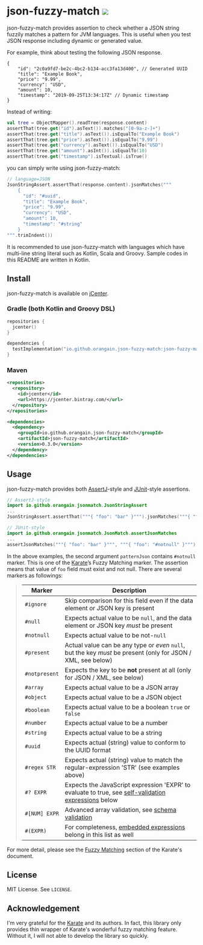 # json-fuzzy-match [![](https://img.shields.io/bintray/v/orangain/maven/json-fuzzy-match)](https://bintray.com/orangain/maven/json-fuzzy-match)

json-fuzzy-match provides assertion to check whether a JSON string fuzzily matches a pattern for JVM languages.
This is useful when you test JSON response including dynamic or generated value. 

For example, think about testing the following JSON response.

```json5
{
    "id": "2c0a9fd7-be2c-4bc2-b134-acc3fa13d400", // Generated UUID
    "title": "Example Book",
    "price": "9.99",
    "currency": "USD",
    "amount": 10,
    "timestamp": "2019-09-25T13:34:17Z" // Dynamic timestamp
}
```

Instead of writing:

```kt
val tree = ObjectMapper().readTree(response.content)
assertThat(tree.get("id").asText()).matches("[0-9a-z-]+")
assertThat(tree.get("title").asText()).isEqualTo("Example Book")
assertThat(tree.get("price").asText()).isEqualTo("9.99")
assertThat(tree.get("currency").asText()).isEqualTo("USD")
assertThat(tree.get("amount").asInt()).isEqualTo(10)
assertThat(tree.get("timestamp").isTextual).isTrue()
```

you can simply write using json-fuzzy-match:

```kt
// language=JSON
JsonStringAssert.assertThat(response.content).jsonMatches("""
    {
      "id": "#uuid",
      "title": "Example Book",
      "price": "9.99",
      "currency": "USD",
      "amount": 10,
      "timestamp": "#string"
    }
""".trimIndent())
```

It is recommended to use json-fuzzy-match with languages which have multi-line string literal such as Kotlin, Scala and Groovy.
Sample codes in this README are written in Kotlin.


## Install

json-fuzzy-match is available on [jCenter](https://bintray.com/orangain/maven/json-fuzzy-match). 

### Gradle (both Kotlin and Groovy DSL)

```kts
repositories {
  jcenter()
}

dependencies {
  testImplementation("io.github.orangain.json-fuzzy-match:json-fuzzy-match:0.3.0")
}
```

### Maven

```xml
<repositories>
  <repository>
    <id>jcenter</id>
    <url>https://jcenter.bintray.com/</url>
  </repository>
</repositories>

<dependencies>
  <dependency>
    <groupId>io.github.orangain.json-fuzzy-match</groupId>
    <artifactId>json-fuzzy-match</artifactId>
    <version>0.3.0</version>
  </dependency>
</dependencies>
```

## Usage

json-fuzzy-match provides both [AssertJ](https://joel-costigliola.github.io/assertj/)-style and [JUnit](https://junit.org/junit5/)-style assertions.

```kt
// AssertJ-style
import io.github.orangain.jsonmatch.JsonStringAssert
...
JsonStringAssert.assertThat("""{ "foo": "bar" }""").jsonMatches("""{ "foo": "#notnull" }""")
```

```kt
// JUnit-style
import io.github.orangain.jsonmatch.JsonMatch.assertJsonMatches
...
assertJsonMatches("""{ "foo": "bar" }""", """{ "foo": "#notnull" }""")
```

In the above examples, the second argument `patternJson` contains `#notnull` marker.
This is one of the [Karate](https://intuit.github.io/karate/)’s Fuzzy Matching marker.
The assertion means that value of `foo` field must exist and not null.
There are several markers as followings:

> Marker | Description
> ------ | -----------
> `#ignore` | Skip comparison for this field even if the data element or JSON key is present
> `#null` | Expects actual value to be `null`, and the data element or JSON key *must* be present
> `#notnull` | Expects actual value to be not-`null`
> `#present` | Actual value can be any type or *even* `null`, but the key *must* be present (only for JSON / XML, see below)
> `#notpresent` | Expects the key to be **not** present at all (only for JSON / XML, see below)
> `#array` | Expects actual value to be a JSON array
> `#object` | Expects actual value to be a JSON object
> `#boolean` | Expects actual value to be a boolean `true` or `false`
> `#number` | Expects actual value to be a number
> `#string` | Expects actual value to be a string
> `#uuid` | Expects actual (string) value to conform to the UUID format
> `#regex STR` | Expects actual (string) value to match the regular-expression 'STR' (see examples above)
> `#? EXPR` | Expects the JavaScript expression 'EXPR' to evaluate to true, see [self-validation expressions](https://intuit.github.io/karate/#self-validation-expressions) below
> `#[NUM] EXPR` | Advanced array validation, see [schema validation](https://intuit.github.io/karate/#schema-validation)
> `#(EXPR)` | For completeness, [embedded expressions](https://intuit.github.io/karate/#embedded-expressions) belong in this list as well

For more detail, please see the [Fuzzy Matching](https://intuit.github.io/karate/#fuzzy-matching) section of the Karate's document.

## License

MIT License. See `LICENSE`.

## Acknowledgement 

I'm very grateful for the [Karate](https://intuit.github.io/karate/) and its authors.
In fact, this library only provides thin wrapper of Karate's wonderful fuzzy matching feature.
Without it, I will not able to develop the library so quickly.
